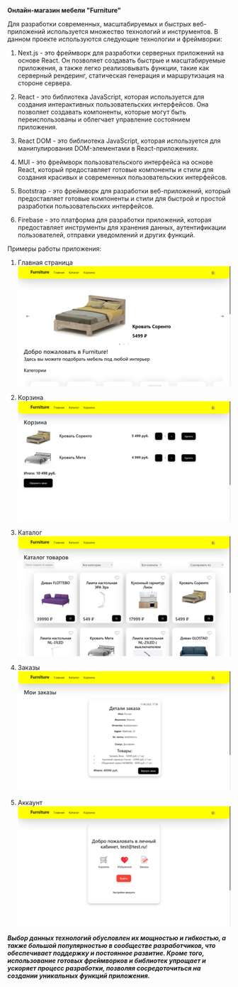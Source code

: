 **Онлайн-магазин мебели "Furniture"**

Для разработки современных, масштабируемых и быстрых веб-приложений используется множество технологий и инструментов. В данном проекте используются следующие технологии и фреймворки:

1. Next.js - это фреймворк для разработки серверных приложений на основе React. Он позволяет создавать быстрые и масштабируемые приложения, а также легко реализовывать функции, такие как серверный рендеринг, статическая генерация и маршрутизация на стороне сервера.

2. React - это библиотека JavaScript, которая используется для создания интерактивных пользовательских интерфейсов. Она позволяет создавать компоненты, которые могут быть переиспользованы и облегчает управление состоянием приложения.

3. React DOM - это библиотека JavaScript, которая используется для манипулирования DOM-элементами в React-приложениях.

4. MUI - это фреймворк пользовательского интерфейса на основе React, который предоставляет готовые компоненты и стили для создания красивых и современных пользовательских интерфейсов.

5. Bootstrap - это фреймворк для разработки веб-приложений, который предоставляет готовые компоненты и стили для быстрой и простой разработки пользовательских интерфейсов.

6. Firebase - это платформа для разработки приложений, которая предоставляет инструменты для хранения данных, аутентификации пользователей, отправки уведомлений и других функций.

Примеры работы приложения:

1. Главная страница
   ![Главная страница](image/Главная.png)

2. Корзина
   ![Корзина](image/Корзина.png)

3. Каталог
   ![Каталог](image/Каталог.png)

4. Заказы
   ![Заказы](image/Заказы.png)

5. Аккаунт
   ![Аккаунт](image/Аккаунт.png)

**_Выбор данных технологий обусловлен их мощностью и гибкостью, а также большой популярностью в сообществе разработчиков, что обеспечивает поддержку и постоянное развитие. Кроме того, использование готовых фреймворков и библиотек упрощает и ускоряет процесс разработки, позволяя сосредоточиться на создании уникальных функций приложения._**
